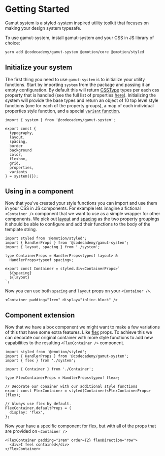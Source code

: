 # Getting Started

Gamut system is a styled-system inspired utility toolkit that focuses on making your design system typesafe.

To use gamut-system, install gamut-system and your CSS in JS library of choice:

```sh
yarn add @codecademy/gamut-system @emotion/core @emotion/styled
```

## Initialize your system

The first thing you need to use `gamut-system` is to initialize your utility functions. Start by importing `system` from the package and passing it an empty configuration. By default this will return [CSSType](https://github.com/frenic/csstype) types per each css property that is handled (see the full list of properties [here](./properties.md)). Initializing the system will provide the base types and return an object of 10 top level style functions (one for each of the property groups), a map of each individual properties style function, and a special [`variant` function](./variants.md).

```tsx
import { system } from '@codecademy/gamut-system';

export const {
  typography,
  layout,
  spacing,
  border
  background
  color,
  flexbox,
  grid,
  properties,
  variants
} = system({});
```

## Using in a component

Now that you've created your style functions you can import and use them in your CSS in JS components. For example lets imagine a fictional `<Container />` component that we want to use as a simple wrapper for other components. We pick out [layout](./properties.md#layout) and [spacing](./properties.md#spacing) as the two property groupings it should be able to configure and add their functions to the body of the template string.

```tsx
import styled from '@emotion/styled';
import { HandlerProps } from '@codecademy/gamut-system';
import { layout, spacing } from './system';

type ContainerProps = HandlerProps<typeof layout> &
  HandlerProps<typeof spacing>;

export const Container = styled.div<ContainerProps>`
  ${spacing}
  ${layout}
`;
```

Now you can use both `spacing` and `layout` props on your `<Container />`.

```tsx
<Container padding="1rem" display="inline-block" />
```

## Component extension

Now that we have a box component we might want to make a few variations of this that have some extra features. Like [flex](./properties.md#flex) props. To achieve this we can decorate our original container with more style functions to add new capabilities to the resulting `<FlexContainer />` component.

```tsx
import styled from '@emotion/styled';
import { HandlerProps } from '@codecademy/gamut-system';
import { flex } from './system';

import { Container } from './Container';

type FlexContainerProps = HandlerProps<typeof flex>;

// Decorate our conainer with our additional style functions
export const FlexContainer = styled(Container)<FlexContainerProps>(flex);

// Always use flex by default.
FlexContainer.defaultProps = {
  display: 'flex',
};
```

Now your have a specific component for flex, but with all of the props that are provided on `<Container />`

```tsx
<FlexContainer padding="1rem" order={2} flexDirection="row">
  <div>I feel contained</div>
</FlexContainer>
```

